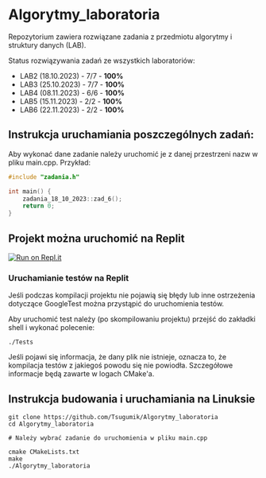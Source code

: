 # Algorytmy_laboratoria

Repozytorium zawiera rozwiązane zadania z przedmiotu algorytmy i struktury danych (LAB).

Status rozwiązywania zadań ze wszystkich laboratoriów:

- LAB2 (18.10.2023) - 7/7 - **100%**
- LAB3 (25.10.2023) - 7/7 - **100%**
- LAB4 (08.11.2023) - 6/6 - **100%**
- LAB5 (15.11.2023) - 2/2 - **100%**
- LAB6 (22.11.2023) - 2/2 - **100%**

## Instrukcja uruchamiania poszczególnych zadań:

Aby wykonać dane zadanie należy uruchomić je z danej przestrzeni nazw w pliku main.cpp.
Przykład:

```c++
#include "zadania.h"

int main() {
    zadania_18_10_2023::zad_6();
    return 0;
}
```

## Projekt można uruchomić na Replit
[![Run on Repl.it](https://replit.com/badge/github/Tsugumik/Algorytmy_laboratoria)](https://replit.com/new/github/Tsugumik/Algorytmy_laboratoria)

### Uruchamianie testów na Replit
Jeśli podczas kompilacji projektu nie pojawią się błędy lub inne ostrzeżenia dotyczące GoogleTest można przystąpić do uruchomienia testów.

Aby uruchomić test należy (po skompilowaniu projektu) przejść do zakładki shell i wykonać polecenie:
```shell
./Tests
```
Jeśli pojawi się informacja, że dany plik nie istnieje, oznacza to, że kompilacja testów z jakiegoś powodu się nie powiodła. Szczegółowe informacje będą zawarte w logach CMake'a.

## Instrukcja budowania i uruchamiania na Linuksie

```shell
git clone https://github.com/Tsugumik/Algorytmy_laboratoria
cd Algorytmy_laboratoria

# Należy wybrać zadanie do uruchomienia w pliku main.cpp

cmake CMakeLists.txt
make
./Algorytmy_laboratoria
```